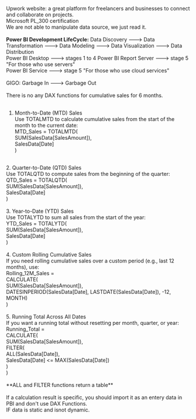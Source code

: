 Upwork website: a great platform for freelancers and businesses to connect and collaborate on projects.<br>
Microsoft PL_300 certification <br>
We are not able to manipulate data source, we just read it.<br>
<br>
**Power BI Development LifeCycle:** 
Data Discovery ---> Data Transformation ---> Data Modeling ---> Data Visualization ---> Data Distribution<br>
Power BI Desktop ---> stages 1 to 4
Power BI Report Server ---> stage 5 "For those who use servers"<br>
Power BI Service ---> stage 5 "For those who use cloud services"<br>
<br>
GIGO: Garbage In ---> Garbage Out<br>
<br>
There is no any DAX functions for cumulative sales for 6 months.<br>
<br>
1. Month-to-Date (MTD) Sales<br>
Use TOTALMTD to calculate cumulative sales from the start of the month to the current date:<br>
MTD_Sales = TOTALMTD(<br>
    SUM(SalesData[SalesAmount]),<br>
    SalesData[Date]<br>
)<br>
<br>
2. Quarter-to-Date (QTD) Sales<br>
Use TOTALQTD to compute sales from the beginning of the quarter:<br>
QTD_Sales = TOTALQTD(<br>
    SUM(SalesData[SalesAmount]),<br>
    SalesData[Date]<br>
)<br>
<br>
3. Year-to-Date (YTD) Sales<br>
Use TOTALYTD to sum all sales from the start of the year:<br>
YTD_Sales = TOTALYTD(<br>
    SUM(SalesData[SalesAmount]),<br>
    SalesData[Date]<br>
)<br>
<br>
4. Custom Rolling Cumulative Sales<br>
If you need rolling cumulative sales over a custom period (e.g., last 12 months), use:<br>
Rolling_12M_Sales = <br>
CALCULATE(<br>
    SUM(SalesData[SalesAmount]),<br>
    DATESINPERIOD(SalesData[Date], LASTDATE(SalesData[Date]), -12, MONTH)<br>
)<br>
<br>
5. Running Total Across All Dates<br>
If you want a running total without resetting per month, quarter, or year:<br>
Running_Total = <br>
CALCULATE(<br>
    SUM(SalesData[SalesAmount]),<br>
    FILTER(<br>
        ALL(SalesData[Date]),<br>
        SalesData[Date] <= MAX(SalesData[Date])<br>
    )<br>
)<br>
<br>
**ALL and FILTER functions return a table**<br>
<br>
If a calculation result is specific, you should import it as an entery data in PBI and don't use DAX Functions.<br> 
IF data is static and isnot dynamic.<br>

